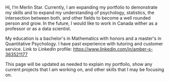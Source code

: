 Hi, I’m Merlin Star. Currently, I am expanding my portfolio to demonstrate my skills and to expand my understanding of psychology, statistics, the intersection between both, and other fields to become a well rounded person and grow. In the future, I would like to work in Canada wither as a professor or as a data scientist.

My education is a bachelor's in Mathematics with honors and a master's in Quantitative Psychology. I have past experience with tutoring and customer service.
Link to LinkedIn profile: https://www.linkedin.com/in/amber-s-363521177

This page will be updated as needed to explain my portfoilo, show any current projects that I am working on, and other skills that I may be focusing on.
